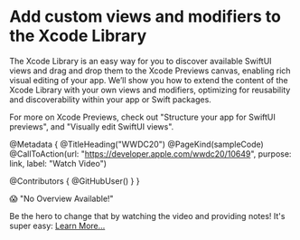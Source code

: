 # Add custom views and modifiers to the Xcode Library

The Xcode Library is an easy way for you to discover available SwiftUI views and drag and drop them to the Xcode Previews canvas, enabling rich visual editing of your app. We’ll show you how to extend the content of the Xcode Library with your own views and modifiers, optimizing for reusability and discoverability within your app or Swift packages.

For more on Xcode Previews, check out "Structure your app for SwiftUI previews", and "Visually edit SwiftUI views".

@Metadata {
   @TitleHeading("WWDC20")
   @PageKind(sampleCode)
   @CallToAction(url: "https://developer.apple.com/wwdc20/10649", purpose: link, label: "Watch Video")

   @Contributors {
      @GitHubUser(<replace this with your GitHub handle>)
   }
}

😱 "No Overview Available!"

Be the hero to change that by watching the video and providing notes! It's super easy:
 [Learn More…](https://wwdcnotes.github.io/WWDCNotes/documentation/wwdcnotes/contributing)
